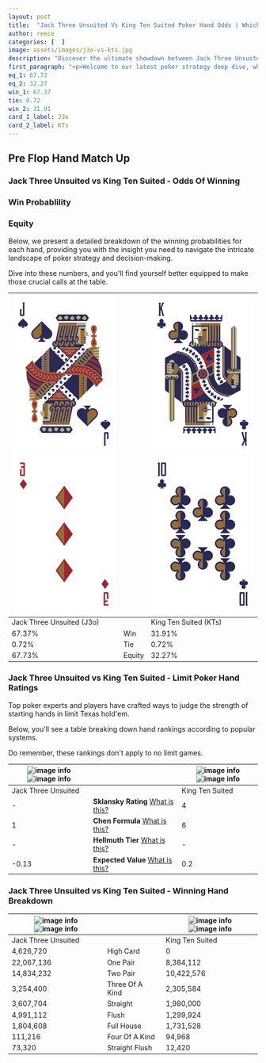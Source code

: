 ```yaml
---
layout: post
title:  "Jack Three Unsuited Vs King Ten Suited Poker Hand Odds | Which Is The Better Hand In Poker? A Complete Guide"
author: reece
categories: [  ]
image: assets/images/j3o-vs-kts.jpg
description: "Discover the ultimate showdown between Jack Three Unsuited and King Ten Suited in poker! Uncover the odds, strategies, and scenarios where one hand triumphs over the other. Get ready to up your poker game with this thrilling analysis."
first_paragraph: "<p>Welcome to our latest poker strategy deep dive, where we're pitting two distinct hands against each other in a high-stakes showdown: Jack Three Unsuited vs King Ten Suited.</p><p>In the dynamic world of poker, every decision counts, and knowing which hand holds the upper hand is key to your success at the table.</p><p>In this article, we'll dissect these two hands, explore the scenarios where one dominates the other, and equip you with the knowledge to make strategic choices that can tip the odds in your favor.</p><p>Get ready to unravel the intriguing dynamics of these poker hands and elevate your game to new heights.</p>"
eq_1: 67.73
eq_2: 32.27
win_1: 67.37
tie: 0.72
win_2: 31.91
card_1_label: J3o
card_2_label: KTs
---
```




[comment]: # (sp0)

## Pre Flop Hand Match Up

<div class="table hand-ratings" markdown="1"> 



### Jack Three Unsuited vs King Ten Suited - Odds Of Winning


  
<div class="row graphs"> 
<div class="col-lg-6">
    <h3>Win Probablility</h3>
    <canvas id="WinChart"></canvas>
</div>
<div class="col-lg-6">
    <h3>Equity</h3>
    <canvas id="EquityChart"></canvas>
</div>
</div>

  Below, we present a detailed breakdown of the winning probabilities for each hand, providing you with the insight you need to navigate the intricate landscape of poker strategy and decision-making. 

Dive into these numbers, and you'll find yourself better equipped to make those crucial calls at the table.


    
| ![image info](assets/images/hand1/j.png) ![image info](assets/images/hand1/3o.png) |  | ![image info](assets/images/hand2/k.png) ![image info](assets/images/hand2/t.png) |
| -------- | -------- | -------- |
| Jack Three Unsuited (J3o) |  | King Ten Suited (KTs) |
| 67.37% | Win | 31.91% |
| 0.72% | Tie | 0.72% |
| 67.73% | Equity | 32.27% |




[comment]: # (sp1)



### Jack Three Unsuited vs King Ten Suited - Limit Poker Hand Ratings

Top poker experts and players have crafted ways to judge the strength of starting hands in limit Texas hold'em. 

Below, you'll see a table breaking down hand rankings according to popular systems. 

Do remember, these rankings don't apply to no limit games.


    
| ![image info](https://www.riverpairs.com/assets/images/hand1/j.png) ![image info](https://www.riverpairs.com/assets/images/hand1/3o.png) |  | ![image info](https://www.riverpairs.com/assets/images/hand2/k.png) ![image info](https://www.riverpairs.com/assets/images/hand2/t.png) |
| -------- | -------- | -------- |
| Jack Three Unsuited |  | King Ten Suited |
| - | **Sklansky Rating** [What is this?](/sklansky-rating-explained) | 4 |
| 1 | **Chen Formula** [What is this?](/chen-formula-explained) | 6 |
| - | **Hellmuth Tier** [What is this?](/Hellmuth-tier-explained) | - |
| -0.13 | **Expected Value** [What is this?](/expected-value-explained) | 0.2 |




[comment]: # (sp2)



### Jack Three Unsuited vs King Ten Suited - Winning Hand Breakdown


    
| ![image info](https://www.riverpairs.com/assets/images/hand1/j.png) ![image info](https://www.riverpairs.com/assets/images/hand1/3o.png) |  | ![image info](https://www.riverpairs.com/assets/images/hand2/k.png) ![image info](https://www.riverpairs.com/assets/images/hand2/t.png) |
| -------- | -------- | -------- |
| Jack Three Unsuited |  | King Ten Suited |
| 4,626,720 | High Card | 0 |
| 22,067,136 | One Pair | 8,384,112 |
| 14,834,232 | Two Pair | 10,422,576 |
| 3,254,400 | Three Of A Kind | 2,305,584 |
| 3,607,704 | Straight | 1,980,000 |
| 4,991,112 | Flush | 1,299,924 |
| 1,804,608 | Full House | 1,731,528 |
| 111,216 | Four Of A Kind | 94,968 |
| 73,320 | Straight Flush | 12,420 |




[comment]: # (sp3)



</div>

[comment]: # (sp4)



[comment]: # (sp5)

